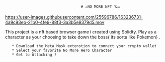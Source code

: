                                      # ⚔️NO MORE NFT 🪐⚔️


https://user-images.githubusercontent.com/25596786/163236731-4a9c93eb-21b0-4fe9-88f3-3a3b5e9379d5.mov






This project is a nft based browser game i created using Solidty. Play as a character as your choosing to take down the boss{ its sorta like Pokemon} . 


```* Each players has Attributes 
   * Download the Meta Mask extenstion to connect your crypto wallet 
   * Select your favorite No More Hero Character 
   * Get to Attacking !




